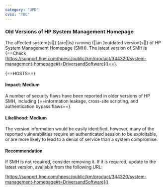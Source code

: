 ```yaml
---
category: "UPD"
cvss: "TBC"
---
```

### Old Versions of HP System Management Homepage
The affected system{s||} {are||is} running {||an }outdated version{s||} of HP System Management Homepage (SMH). The latest version of SMH is {==Check [https://support.hpe.com/hpesc/public/km/product/344320/system-management-homepage#t=DriversandSoftware]()==}.

{==HOSTS==}
#### Impact: Medium
A number of security flaws have been reported in older versions of HP SMH, including {==information leakage, cross-site scripting, and authentication bypass flaws==}.
#### Likelihood: Medium
The version information would be easily identified, however, many of the reported vulnerabilities require an authenticated session to be exploitable, or are more likely to lead to a denial of service than a system compromise.
#### Recommendation
If SMH is not required, consider removing it. If it is required, update to the latest version, available from the following URL:

[https://support.hpe.com/hpesc/public/km/product/344320/system-management-homepage#t=DriversandSoftware]()
